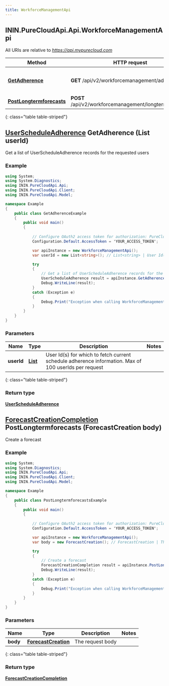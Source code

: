 ```yaml
---
title: WorkforceManagementApi
---
```

## ININ.PureCloudApi.Api.WorkforceManagementApi

All URIs are relative to *https://api.mypurecloud.com*

| Method | HTTP request | Description |
| ------------- | ------------- | ------------- |
| [**GetAdherence**](WorkforceManagementApi.html#getadherence) | **GET** /api/v2/workforcemanagement/adherence | Get a list of UserScheduleAdherence records for the requested users |
| [**PostLongtermforecasts**](WorkforceManagementApi.html#postlongtermforecasts) | **POST** /api/v2/workforcemanagement/longtermforecasts | Create a forecast |
{: class="table table-striped"}

<a name="getadherence"></a>

## [**UserScheduleAdherence**](UserScheduleAdherence.html) GetAdherence (List<string> userId)

Get a list of UserScheduleAdherence records for the requested users



### Example
~~~csharp
using System;
using System.Diagnostics;
using ININ.PureCloudApi.Api;
using ININ.PureCloudApi.Client;
using ININ.PureCloudApi.Model;

namespace Example
{
    public class GetAdherenceExample
    {
        public void main()
        {
            
            // Configure OAuth2 access token for authorization: PureCloud Auth
            Configuration.Default.AccessToken = 'YOUR_ACCESS_TOKEN';

            var apiInstance = new WorkforceManagementApi();
            var userId = new List<string>(); // List<string> | User Id(s) for which to fetch current schedule adherence information.  Max of 100 userIds per request

            try
            {
                // Get a list of UserScheduleAdherence records for the requested users
                UserScheduleAdherence result = apiInstance.GetAdherence(userId);
                Debug.WriteLine(result);
            }
            catch (Exception e)
            {
                Debug.Print("Exception when calling WorkforceManagementApi.GetAdherence: " + e.Message );
            }
        }
    }
}
~~~

### Parameters


|Name | Type | Description  | Notes |
|------------- | ------------- | ------------- | -------------|
| **userId** | [**List<string>**](string.html)| User Id(s) for which to fetch current schedule adherence information.  Max of 100 userIds per request |  |
{: class="table table-striped"}

### Return type

[**UserScheduleAdherence**](UserScheduleAdherence.html)

<a name="postlongtermforecasts"></a>

## [**ForecastCreationCompletion**](ForecastCreationCompletion.html) PostLongtermforecasts (ForecastCreation body)

Create a forecast



### Example
~~~csharp
using System;
using System.Diagnostics;
using ININ.PureCloudApi.Api;
using ININ.PureCloudApi.Client;
using ININ.PureCloudApi.Model;

namespace Example
{
    public class PostLongtermforecastsExample
    {
        public void main()
        {
            
            // Configure OAuth2 access token for authorization: PureCloud Auth
            Configuration.Default.AccessToken = 'YOUR_ACCESS_TOKEN';

            var apiInstance = new WorkforceManagementApi();
            var body = new ForecastCreation(); // ForecastCreation | The request body

            try
            {
                // Create a forecast
                ForecastCreationCompletion result = apiInstance.PostLongtermforecasts(body);
                Debug.WriteLine(result);
            }
            catch (Exception e)
            {
                Debug.Print("Exception when calling WorkforceManagementApi.PostLongtermforecasts: " + e.Message );
            }
        }
    }
}
~~~

### Parameters


|Name | Type | Description  | Notes |
|------------- | ------------- | ------------- | -------------|
| **body** | [**ForecastCreation**](ForecastCreation.html)| The request body |  |
{: class="table table-striped"}

### Return type

[**ForecastCreationCompletion**](ForecastCreationCompletion.html)

